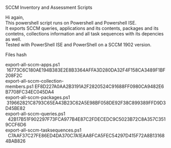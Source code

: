 SCCM Inventory and Assessment Scripts

Hi again,  
This powershell script runs on Powershell and Powershell ISE.  
It exports SCCM queries, applications and its contents, packages and its
contetns, collections information and all task sequences with its depencies as
well.  
Tested with PowerShell ISE and PowerShell on a SCCM 1902 version.

Files hash

export-all-sccm-apps.ps1             
 16773C6C180AE194B383E2E8B3364AFFA3D280DA32F4F158CA3489F1BF208F2C  
export-all-sccm-collection-members.ps1 EF8D227A0AA2B3191A2F2820524C91688FF0980CA9482E6B7708FC34EC045DA4  
export-all-sccm-packages.ps1         
 319662821C8793C65EA43B23C62A5E98BF058DE92F38C899389FFD9D3D45BE82  
export-all-sccm-queries.ps1         
  42B17B51F902297F73FCA977B4E87C2FDECEDC9C5023B72C8A357C3519CCF6D6  
export-all-sccm-tasksequences.ps1   
  C7AAF37C27FE86ED4DA370C7A1EAA8FCA5FEC54297D415F72A8B131684BAB826

 
